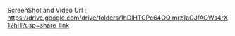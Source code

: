 ScreenShot and Video Url : https://drive.google.com/drive/folders/1hDlHTCPc64OQlmrz1aGJfAOWs4rX12hH?usp=share_link